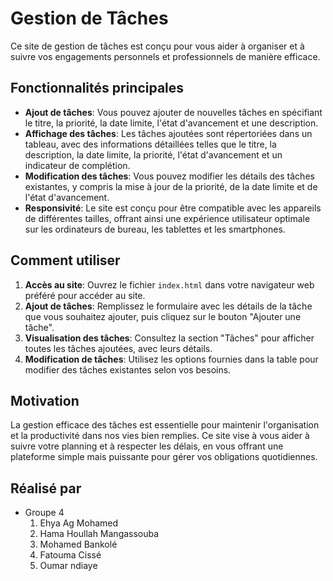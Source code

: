 
# Gestion de Tâches

Ce site de gestion de tâches est conçu pour vous aider à organiser et à suivre vos engagements personnels et professionnels de manière efficace.

## Fonctionnalités principales

- **Ajout de tâches**: Vous pouvez ajouter de nouvelles tâches en spécifiant le titre, la priorité, la date limite, l'état d'avancement et une description.
- **Affichage des tâches**: Les tâches ajoutées sont répertoriées dans un tableau, avec des informations détaillées telles que le titre, la description, la date limite, la priorité, l'état d'avancement et un indicateur de complétion.
- **Modification des tâches**: Vous pouvez modifier les détails des tâches existantes, y compris la mise à jour de la priorité, de la date limite et de l'état d'avancement.
- **Responsivité**: Le site est conçu pour être compatible avec les appareils de différentes tailles, offrant ainsi une expérience utilisateur optimale sur les ordinateurs de bureau, les tablettes et les smartphones.

## Comment utiliser

1. **Accès au site**: Ouvrez le fichier `index.html` dans votre navigateur web préféré pour accéder au site.
2. **Ajout de tâches**: Remplissez le formulaire avec les détails de la tâche que vous souhaitez ajouter, puis cliquez sur le bouton "Ajouter une tâche".
3. **Visualisation des tâches**: Consultez la section "Tâches" pour afficher toutes les tâches ajoutées, avec leurs détails.
4. **Modification de tâches**: Utilisez les options fournies dans la table pour modifier des tâches existantes selon vos besoins.

## Motivation

La gestion efficace des tâches est essentielle pour maintenir l'organisation et la productivité dans nos vies bien remplies. Ce site vise à vous aider à suivre votre planning et à respecter les délais, en vous offrant une plateforme simple mais puissante pour gérer vos obligations quotidiennes.
## Réalisé par 
- Groupe 4
  1. Ehya Ag Mohamed
  2. Hama Houllah Mangassouba
  3. Mohamed Bankolé
  4. Fatouma Cissé
  5. Oumar ndiaye
